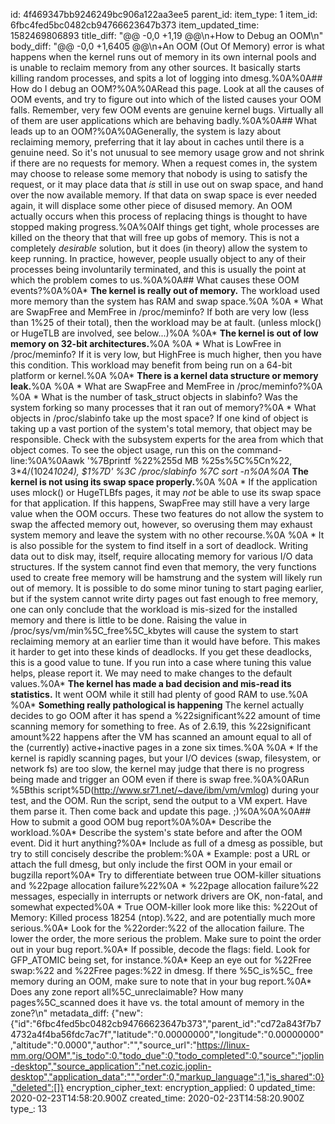 id: 4f469347bb9246249bc906a122aa3ee5
parent_id: 
item_type: 1
item_id: 6fbc4fed5bc0482cb94766623647b373
item_updated_time: 1582469806893
title_diff: "@@ -0,0 +1,19 @@\n+How to Debug an OOM\n"
body_diff: "@@ -0,0 +1,6405 @@\n+An OOM (Out Of Memory) error is what happens when the kernel runs out of memory in its own internal pools and is unable to reclaim memory from any other sources. It basically starts killing random processes, and spits a lot of logging into dmesg.%0A%0A## How do I debug an OOM?%0A%0ARead this page. Look at all the causes of OOM events, and try to figure out into which of the listed causes your OOM falls. Remember, very few OOM events are genuine kernel bugs. Virtually all of them are user applications which are behaving badly.%0A%0A## What leads up to an OOM?%0A%0AGenerally, the system is lazy about reclaiming memory, preferring that it lay about in caches until there is a genuine need. So it's not unusual to see memory usage grow and not shrink if there are no requests for memory. When a request comes in, the system may choose to release some memory that nobody is using to satisfy the request, or it may place data that _is_ still in use out on swap space, and hand over the now available memory. If that data on swap space is ever needed again, it will displace some other piece of disused memory. An OOM actually occurs when this process of replacing things is thought to have stopped making progress.%0A%0AIf things get tight, whole processes are killed on the theory that that will free up gobs of memory. This is not a completely _desirable_ solution, but it does (in theory) allow the system to keep running. In practice, however, people usually object to any of their processes being involuntarily terminated, and this is usually the point at which the problem comes to us.%0A%0A## What causes these OOM events?%0A%0A*   **The kernel is really out of memory.** The workload used more memory than the system has RAM and swap space.%0A    %0A    *   What are SwapFree and MemFree in /proc/meminfo? If both are very low (less than 1%25 of their total), then the workload may be at fault. (unless mlock() or HugeTLB are involved, see below...)%0A        %0A*   **The kernel is out of low memory on 32-bit architectures.**%0A    %0A    *   What is LowFree in /proc/meminfo? If it is very low, but HighFree is much higher, then you have this condition. This workload may benefit from being run on a 64-bit platform or kernel.%0A        %0A*   **There is a kernel data structure or memory leak.**%0A    %0A    *   What are SwapFree and MemFree in /proc/meminfo?%0A        %0A    *   What is the number of task_struct objects in slabinfo? Was the system forking so many processes that it ran out of memory?%0A    *   What objects in /proc/slabinfo take up the most space? If one kind of object is taking up a vast portion of the system's total memory, that object may be responsible. Check with the subsystem experts for the area from which that object comes. To see the object usage, run this on the command-line:%0A%0Aawk '%7Bprintf %22%255d MB %25s%5C%5Cn%22, $3*$4/(1024*1024), $1%7D' %3C /proc/slabinfo %7C sort -n%0A%0A*   **The kernel is not using its swap space properly.**%0A    %0A    *   If the application uses mlock() or HugeTLBfs pages, it may _not_ be able to use its swap space for that application. If this happens, SwapFree may still have a very large value when the OOM occurs. These two features do not allow the system to swap the affected memory out, however, so overusing them may exhaust system memory and leave the system with no other recourse.%0A        %0A    *   It is also possible for the system to find itself in a sort of deadlock. Writing data out to disk may, itself, require allocating memory for various I/O data structures. If the system cannot find even that memory, the very functions used to create free memory will be hamstrung and the system will likely run out of memory. It is possible to do some minor tuning to start paging earlier, but if the system cannot write dirty pages out fast enough to free memory, one can only conclude that the workload is mis-sized for the installed memory and there is little to be done. Raising the value in /proc/sys/vm/min%5C_free%5C_kbytes will cause the system to start reclaiming memory at an earlier time than it would have before. This makes it harder to get into these kinds of deadlocks. If you get these deadlocks, this is a good value to tune. If you run into a case where tuning this value helps, please report it. We may need to make changes to the default values.%0A*   **The kernel has made a bad decision and mis-read its statistics.** It went OOM while it still had plenty of good RAM to use.%0A    %0A*   **Something really pathological is happening** The kernel actually decides to go OOM after it has spend a %22significant%22 amount of time scanning memory for something to free. As of 2.6.19, this %22significant amount%22 happens after the VM has scanned an amount equal to all of the (currently) active+inactive pages in a zone six times.%0A    %0A    *   If the kernel is rapidly scanning pages, but your I/O devices (swap, filesystem, or network fs) are too slow, the kernel may judge that there is no progress being made and trigger an OOM even if there is swap free.%0A%0ARun %5Bthis script%5D(http://www.sr71.net/~dave/ibm/vm/vmlog) during your test, and the OOM. Run the script, send the output to a VM expert. Have them parse it. Then come back and update this page. ;)%0A%0A%0A## How to submit a good OOM bug report%0A%0A*   Describe the workload.%0A*   Describe the system's state before and after the OOM event. Did it hurt anything?%0A*   Include as full of a dmesg as possible, but try to still concisely describe the problem:%0A    *   Example: post a URL or attach the full dmesg, but only include the first OOM in your email or bugzilla report%0A*   Try to differentiate between true OOM-killer situations and %22page allocation failure%22%0A    *   %22page allocation failure%22 messages, especially in interrupts or network drivers are OK, non-fatal, and somewhat expected%0A    *   True OOM-killer look more like this: %22Out of Memory: Killed process 18254 (ntop).%22, and are potentially much more serious.%0A*   Look for the %22order:%22 of the allocation failure. The lower the order, the more serious the problem. Make sure to point the order out in your bug report.%0A*   If possible, decode the flags: field. Look for GFP_ATOMIC being set, for instance.%0A*   Keep an eye out for %22Free swap:%22 and %22Free pages:%22 in dmesg. If there %5C_is%5C_ free memory during an OOM, make sure to note that in your bug report.%0A*   Does any zone report all%5C_unreclaimable? How many pages%5C_scanned does it have vs. the total amount of memory in the zone?\n"
metadata_diff: {"new":{"id":"6fbc4fed5bc0482cb94766623647b373","parent_id":"cd72a843f7b74732a4f4ba56fdc7ac7f","latitude":"0.00000000","longitude":"0.00000000","altitude":"0.0000","author":"","source_url":"https://linux-mm.org/OOM","is_todo":0,"todo_due":0,"todo_completed":0,"source":"joplin-desktop","source_application":"net.cozic.joplin-desktop","application_data":"","order":0,"markup_language":1,"is_shared":0},"deleted":[]}
encryption_cipher_text: 
encryption_applied: 0
updated_time: 2020-02-23T14:58:20.900Z
created_time: 2020-02-23T14:58:20.900Z
type_: 13